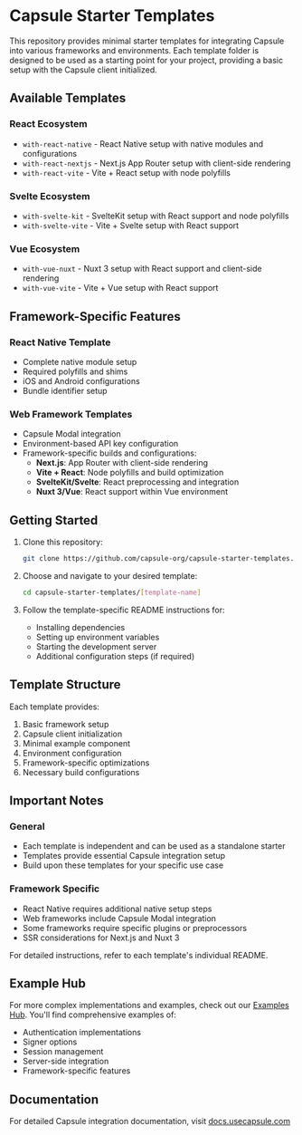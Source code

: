 # Capsule Starter Templates

This repository provides minimal starter templates for integrating Capsule into various frameworks and environments.
Each template folder is designed to be used as a starting point for your project, providing a basic setup with the
Capsule client initialized.

## Available Templates

### React Ecosystem

- `with-react-native` - React Native setup with native modules and configurations
- `with-react-nextjs` - Next.js App Router setup with client-side rendering
- `with-react-vite` - Vite + React setup with node polyfills

### Svelte Ecosystem

- `with-svelte-kit` - SvelteKit setup with React support and node polyfills
- `with-svelte-vite` - Vite + Svelte setup with React support

### Vue Ecosystem

- `with-vue-nuxt` - Nuxt 3 setup with React support and client-side rendering
- `with-vue-vite` - Vite + Vue setup with React support

## Framework-Specific Features

### React Native Template

- Complete native module setup
- Required polyfills and shims
- iOS and Android configurations
- Bundle identifier setup

### Web Framework Templates

- Capsule Modal integration
- Environment-based API key configuration
- Framework-specific builds and configurations:
  - **Next.js**: App Router with client-side rendering
  - **Vite + React**: Node polyfills and build optimization
  - **SvelteKit/Svelte**: React preprocessing and integration
  - **Nuxt 3/Vue**: React support within Vue environment

## Getting Started

1. Clone this repository:

   ```bash
   git clone https://github.com/capsule-org/capsule-starter-templates.git
   ```

2. Choose and navigate to your desired template:

   ```bash
   cd capsule-starter-templates/[template-name]
   ```

3. Follow the template-specific README instructions for:
   - Installing dependencies
   - Setting up environment variables
   - Starting the development server
   - Additional configuration steps (if required)

## Template Structure

Each template provides:

1. Basic framework setup
2. Capsule client initialization
3. Minimal example component
4. Environment configuration
5. Framework-specific optimizations
6. Necessary build configurations

## Important Notes

### General

- Each template is independent and can be used as a standalone starter
- Templates provide essential Capsule integration setup
- Build upon these templates for your specific use case

### Framework Specific

- React Native requires additional native setup steps
- Web frameworks include Capsule Modal integration
- Some frameworks require specific plugins or preprocessors
- SSR considerations for Next.js and Nuxt 3

For detailed instructions, refer to each template's individual README.

## Example Hub

For more complex implementations and examples, check out our
[Examples Hub](https://github.com/capsule-org/Examples-Hub/). You'll find comprehensive examples of:

- Authentication implementations
- Signer options
- Session management
- Server-side integration
- Framework-specific features

## Documentation

For detailed Capsule integration documentation, visit [docs.usecapsule.com](https://docs.usecapsule.com)
